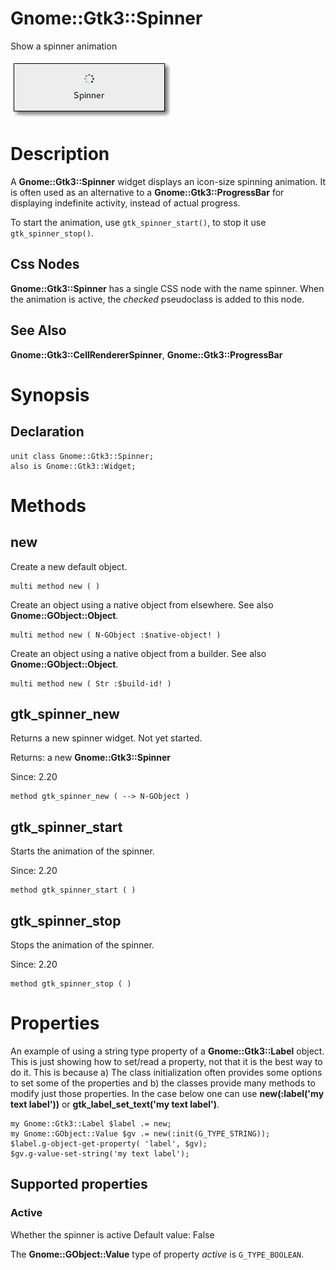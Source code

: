 Gnome::Gtk3::Spinner
====================

Show a spinner animation

![](images/spinner.png)

Description
===========

A **Gnome::Gtk3::Spinner** widget displays an icon-size spinning animation. It is often used as an alternative to a **Gnome::Gtk3::ProgressBar** for displaying indefinite activity, instead of actual progress.

To start the animation, use `gtk_spinner_start()`, to stop it use `gtk_spinner_stop()`.

Css Nodes
---------

**Gnome::Gtk3::Spinner** has a single CSS node with the name spinner. When the animation is active, the *checked* pseudoclass is added to this node.

See Also
--------

**Gnome::Gtk3::CellRendererSpinner**, **Gnome::Gtk3::ProgressBar**

Synopsis
========

Declaration
-----------

    unit class Gnome::Gtk3::Spinner;
    also is Gnome::Gtk3::Widget;

Methods
=======

new
---

Create a new default object.

    multi method new ( )

Create an object using a native object from elsewhere. See also **Gnome::GObject::Object**.

    multi method new ( N-GObject :$native-object! )

Create an object using a native object from a builder. See also **Gnome::GObject::Object**.

    multi method new ( Str :$build-id! )

gtk_spinner_new
---------------

Returns a new spinner widget. Not yet started.

Returns: a new **Gnome::Gtk3::Spinner**

Since: 2.20

    method gtk_spinner_new ( --> N-GObject )

gtk_spinner_start
-----------------

Starts the animation of the spinner.

Since: 2.20

    method gtk_spinner_start ( )

gtk_spinner_stop
----------------

Stops the animation of the spinner.

Since: 2.20

    method gtk_spinner_stop ( )

Properties
==========

An example of using a string type property of a **Gnome::Gtk3::Label** object. This is just showing how to set/read a property, not that it is the best way to do it. This is because a) The class initialization often provides some options to set some of the properties and b) the classes provide many methods to modify just those properties. In the case below one can use **new(:label('my text label'))** or **gtk_label_set_text('my text label')**.

    my Gnome::Gtk3::Label $label .= new;
    my Gnome::GObject::Value $gv .= new(:init(G_TYPE_STRING));
    $label.g-object-get-property( 'label', $gv);
    $gv.g-value-set-string('my text label');

Supported properties
--------------------

### Active

Whether the spinner is active Default value: False

The **Gnome::GObject::Value** type of property *active* is `G_TYPE_BOOLEAN`.

